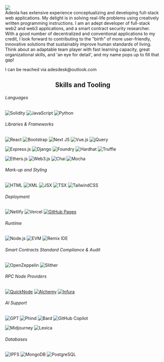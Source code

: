 <img src="https://readme-typing-svg.herokuapp.com?size=35&duration=5500&color=164C78&vCenter=true&center=true&width=600&lines=Full+Stack+Developer+Profile">

<br>
Adeola has extensive experience conceptualizing and developing full-stack web applications. My delight is in solving real-life problems using creatively written programming instructions. I am an adept developer of full-stack web2 and web3 applications, and a smart contract security researcher. With a good number of decentralized and conventional applications to my credit, I look forward to contributing to the "birth" of more user-friendly, innovative solutions that sustainably improve human standards of living.
<br>
Think about an adaptable team player with fast learning capacity, great organizational skills, and 'an eye for detail', and my name pops up to fill that gap! </p>
<p>
I can be reached via adesdesk@outlook.com
</p>

<h2 align="center">Skills and Tooling</h2>

###### Languages 
![Solidity](https://img.shields.io/badge/Solidity-%23363636.svg?style=for-the-badge&logo=solidity&logoColor=white) ![JavaScript](https://img.shields.io/badge/JavaScript-%23F7DF1E.svg?style=for-the-badge&logo=javascript&logoColor=black) ![Python](https://img.shields.io/badge/python-3670A0?style=for-the-badge&logo=python&logoColor=ffdd54) 

###### Libraries & Frameworks
![React](https://img.shields.io/badge/react-%2320232a.svg?style=for-the-badge&logo=react&logoColor=%2361DAFB) ![Bootstrap](https://img.shields.io/badge/Bootstrap-%23563D7C.svg?style=for-the-badge&logo=bootstrap&logoColor=white) ![Next JS](https://img.shields.io/badge/Next-black?style=for-the-badge&logo=next.js&logoColor=white) ![Vue.js](https://img.shields.io/badge/Vue.js-%234FC08D.svg?style=for-the-badge&logo=vue.js&logoColor=white) ![jQuery](https://img.shields.io/badge/jQuery-%230769AD.svg?style=for-the-badge&logo=jquery&logoColor=white)

![Express.js](https://img.shields.io/badge/Express.js-%23000000.svg?style=for-the-badge&logo=express&logoColor=white) 
![Django](https://img.shields.io/badge/Django-%23092E20.svg?style=for-the-badge&logo=django&logoColor=white) ![Foundry](https://img.shields.io/badge/Foundry-<COLOR>.svg?style=for-the-badge&logo=foundry&logoColor=white) ![Hardhat](https://img.shields.io/badge/Hardhat-%232F4F4F.svg?style=for-the-badge&logo=hardhat&logoColor=white) ![Truffle](https://img.shields.io/badge/Truffle-%234F408E.svg?style=for-the-badge&logo=truffle&logoColor=white) 

![Ethers.js](https://img.shields.io/badge/Ethers.js-%234CAF50.svg?style=for-the-badge&logo=ethereum&logoColor=white) ![Web3.js](https://img.shields.io/badge/Web3.js-%23334959.svg?style=for-the-badge&logo=ethereum&logoColor=white) ![Chai](https://img.shields.io/badge/Chai-%23F6ECD7.svg?style=for-the-badge&logo=chai&logoColor=black) ![Mocha](https://img.shields.io/badge/Mocha-%238D6748.svg?style=for-the-badge&logo=mocha&logoColor=white)
###### Mark-up and Styling
![HTML](https://img.shields.io/badge/HTML-%23E34F26.svg?style=for-the-badge&logo=html5&logoColor=white) ![XML](https://img.shields.io/badge/XML-%2300A4E4.svg?style=for-the-badge&logo=xml&logoColor=white) ![JSX](https://img.shields.io/badge/JSX-%23F7DF1E.svg?style=for-the-badge&logo=jsx&logoColor=black) ![TSX](https://img.shields.io/badge/TSX-%23007ACC.svg?style=for-the-badge&logo=tsx&logoColor=white) ![TailwindCSS](https://img.shields.io/badge/tailwindcss-%2338B2AC.svg?style=for-the-badge&logo=tailwind-css&logoColor=white) 
###### Deployment
![Netlify](https://img.shields.io/badge/netlify-%23000000.svg?style=for-the-badge&logo=netlify&logoColor=#00C7B7) ![Vercel](https://img.shields.io/badge/Vercel-%23000000.svg?style=for-the-badge&logo=vercel&logoColor=white) [![GitHub Pages](https://img.shields.io/badge/GitHub%20Pages-%23327FC7.svg?style=for-the-badge&logo=github&logoColor=white)](https://pages.github.com/)

###### Runtime
![Node.js](https://img.shields.io/badge/Node.js-%23339933.svg?style=for-the-badge&logo=node.js&logoColor=white) ![EVM](https://img.shields.io/badge/EVM-%2366595E.svg?style=for-the-badge&logo=ethereum&logoColor=white) ![Remix IDE](https://img.shields.io/badge/Remix%20IDE-%2366595E.svg?style=for-the-badge&logo=remix&logoColor=white)
###### Smart Contracts Standard Compliance & Audit
![OpenZeppelin](https://img.shields.io/badge/OpenZeppelin-%2372BEA6.svg?style=for-the-badge&logo=openzeppelin&logoColor=white) ![Slither](https://img.shields.io/badge/Slither-%23808080.svg?style=for-the-badge&logo=ethereum&logoColor=white)
###### RPC Node Providers
[![QuickNode](https://img.shields.io/badge/QuickNode-%23373737.svg?style=for-the-badge&logo=quicknode&logoColor=white)](https://www.quicknode.com/) [![Alchemy](https://img.shields.io/badge/Alchemy-%231d1e2e.svg?style=for-the-badge&logo=alchemy&logoColor=white)](https://alchemyapi.io/) [![Infura](https://img.shields.io/badge/Infura-%23000000.svg?style=for-the-badge&logo=infura&logoColor=white)](https://infura.io/)
###### AI Support
![GPT](https://img.shields.io/badge/GPT-%23555555.svg?style=for-the-badge&logo=openai&logoColor=white) ![Phind](https://img.shields.io/badge/Phind-<COLOR>.svg?style=for-the-badge&logo=phind&logoColor=white) ![Bard](https://img.shields.io/badge/Bard-<COLOR>.svg?style=for-the-badge&logo=bard&logoColor=white) ![GitHub Copilot](https://img.shields.io/badge/GitHub_Copilot-<COLOR>.svg?style=for-the-badge&logo=github&logoColor=white) 

![Midjourney](https://img.shields.io/badge/Midjourney-%230A0A0A.svg?style=for-the-badge&logo=midjourney&logoColor=white) ![Lexica](https://img.shields.io/badge/Lexica-%23FF5733.svg?style=for-the-badge)
###### Databases
![IPFS](https://img.shields.io/badge/IPFS-%234A9EDC.svg?style=for-the-badge&logo=ipfs&logoColor=white) ![MongoDB](https://img.shields.io/badge/MongoDB-%2347A248.svg?style=for-the-badge&logo=mongodb&logoColor=white) ![PostgreSQL](https://img.shields.io/badge/PostgreSQL-%23336791.svg?style=for-the-badge&logo=postgresql&logoColor=white)


